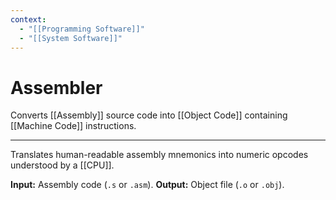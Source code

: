 ```yaml
---
context:
  - "[[Programming Software]]"
  - "[[System Software]]"
---
```


# Assembler

Converts [[Assembly]] source code into [[Object Code]] containing [[Machine Code]] instructions.

---

Translates human-readable assembly mnemonics into numeric opcodes understood by a [[CPU]].

**Input:** Assembly code (`.s` or `.asm`).
**Output:** Object file (`.o` or `.obj`).
